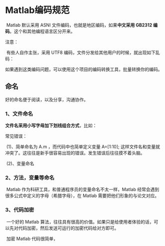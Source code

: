 # Matlab编码规范

​	Matlab 默认采用 ASNI 文件编码，也就是地区编码，如果**中文采用 GB2312 编码**。这个和其他编程语言区分开来。

注意：

​	有些人自作主张，采用 UTF8 编码，文件分发给其他用户的时候，就出现如下乱码：



​	如果遇到这类编码问题，可以使用这个项目的编码转换工具，批量转换你的编码。



## 命名

好的命名便于阅读，以及分享，沟通协作。

### 1、文件命名

**文件名采用小写字母加下划线组合方式**，比如：



常见错误： 

​	(1)、简单命名为 A.m ，而代码中也简单定义变量 A=[1:10]; 这样文件名和变量就冲突了。这往往是新手很容易出现的错误。发生错误后往往摸不着头脑。

​	(2)、变量命名



### 2、方法，变量等命名

​	Matlab 作为科研工具，和普通程序员的变量命名不太一样，Matlab 经常会遇到很多公式中定义的字母（希腊字母），在 Matlab 需要把他们形象的与论文对应。





### 3、代码加密

​	一个好的 Matlab 算法，往往具有很高的价值。如果只是给使用者体验的话，可以先对代码加密，然后发送可运行的加密代码给对方即可。

​	加密 Matlab 代码很简单，












